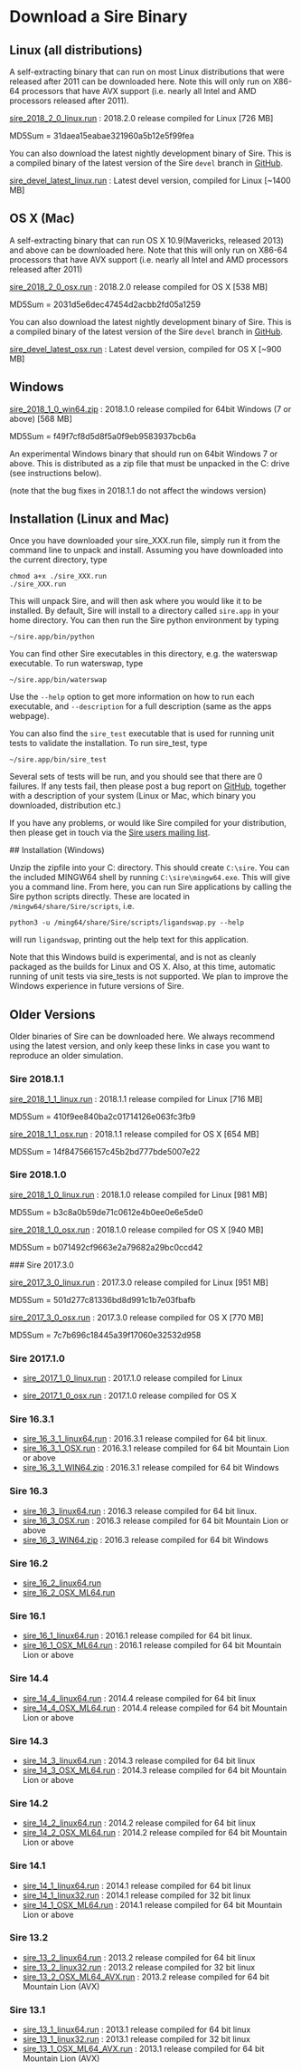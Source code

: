 # Download a Sire Binary

## Linux (all distributions)

A self-extracting binary that can run on most Linux distributions that were released after 2011 can 
be downloaded here. Note this will only run on X86-64 processors that have AVX support (i.e. nearly
all Intel and AMD processors released after 2011).

[sire_2018_2_0_linux.run](https://siremol.org/largefiles/sire_releases/download.php?name=sire_2018_2_0_linux.run) : 2018.2.0 release compiled for Linux [726 MB]

MD5Sum = 31daea15eabae321960a5b12e5f99fea

You can also download the latest nightly development binary of Sire. This is a compiled binary of the latest version of the Sire `devel` branch in [GitHub](https://github.com/michellab/Sire).

[sire_devel_latest_linux.run](https://siremol.org/largefiles/sire_releases/download.php?name=sire_devel_latest_linux.run) : Latest devel version, compiled for Linux [~1400 MB]

## OS X (Mac)

A self-extracting binary that can run OS X 10.9(Mavericks, released 2013) and above can be downloaded here. Note that
this will only run on X86-64 processors that have AVX support (i.e. nearly all Intel and AMD processors released after 2011)

[sire_2018_2_0_osx.run](https://siremol.org/largefiles/sire_releases/download.php?name=sire_2018_2_0_osx.run) : 2018.2.0 release compiled for OS X [538 MB]

MD5Sum = 2031d5e6dec47454d2acbb2fd05a1259

You can also download the latest nightly development binary of Sire. This is a compiled binary of the latest version of the Sire `devel` branch in [GitHub](https://github.com/michellab/Sire).

[sire_devel_latest_osx.run](https://siremol.org/largefiles/sire_releases/download.php?name=sire_devel_latest_osx.run) : Latest devel version, compiled for OS X [~900 MB]

## Windows

[sire_2018_1_0_win64.zip](https://siremol.org/largefiles/sire_releases/download.php?name=sire_2018_1_0_win64.zip) : 2018.1.0 release compiled for 64bit Windows (7 or above) [568 MB]

MD5Sum = f49f7cf8d5d8f5a0f9eb9583937bcb6a

An experimental Windows binary that should run on 64bit Windows 7 or above. This
is distributed as a zip file that must be unpacked in the C: drive (see instructions below).

(note that the bug fixes in 2018.1.1 do not affect the windows version)

## Installation (Linux and Mac)

Once you have downloaded your sire_XXX.run file, simply run 
it from the command line to unpack and install. 
Assuming you have downloaded into the current directory, type

```
chmod a+x ./sire_XXX.run
./sire_XXX.run
```

This will unpack Sire, and will then ask where you would like it to be installed. 
By default, Sire will install to a directory called `sire.app` in your home directory. 
You can then run the Sire python environment by typing

```
~/sire.app/bin/python
```

You can find other Sire executables in this directory, 
e.g. the waterswap executable. To run waterswap, type

```
~/sire.app/bin/waterswap
```

Use the `--help` option to get more information on how to run each executable, 
and `--description` for a full description (same as the apps webpage).

You can also find the `sire_test` executable that is used for running unit 
tests to validate the installation. To run sire_test, type

```
~/sire.app/bin/sire_test
```

Several sets of tests will be run, and you should see that there are 0 failures. 
If any tests fail, then please post a bug report on [GitHub](https://github.com/michellab/Sire), 
together with a description of your system (Linux or Mac, which binary you downloaded,
distribution etc.)

If you have any problems, or would like Sire compiled for your distribution, 
then please get in touch via the [Sire users mailing list](http://groups.google.com/group/sire-users).

## Installation (Windows)

Unzip the zipfile into your C: directory. This should create `C:\sire`. You can the included MINGW64 
shell by running `C:\sire\mingw64.exe`. This will give you a command line. From here,
you can run Sire applications by calling the Sire python scripts directly. These are 
located in `/mingw64/share/Sire/scripts`, i.e.

```
python3 -u /ming64/share/Sire/scripts/ligandswap.py --help
```

will run `ligandswap`, printing out the help text for this application.

Note that this Windows build is experimental, and is not as cleanly packaged as the
builds for Linux and OS X. Also, at this time, automatic running of unit tests via
sire_tests is not supported. We plan to improve the Windows experience in future versions
of Sire.

## Older Versions

Older binaries of Sire can be downloaded here. We always 
recommend using the latest version, and only keep these 
links in case you want to reproduce an older simulation.

### Sire 2018.1.1

[sire_2018_1_1_linux.run](https://siremol.org/largefiles/sire_releases/download.php?name=sire_2018_1_1_linux.run) : 2018.1.1 release compiled for Linux [716 MB]

MD5Sum = 410f9ee840ba2c01714126e063fc3fb9

[sire_2018_1_1_osx.run](https://siremol.org/largefiles/sire_releases/download.php?name=sire_2018_1_1_osx.run) : 2018.1.1 release compiled for OS X [654 MB]

MD5Sum = 14f847566157c45b2bd777bde5007e22

### Sire 2018.1.0

[sire_2018_1_0_linux.run](https://siremol.org/largefiles/sire_releases/download.php?name=sire_2018_1_0_linux.run) : 2018.1.0 release compiled for Linux [981 MB]

MD5Sum = b3c8a0b59de71c0612e4b0ee0e6e5de0

[sire_2018_1_0_osx.run](https://siremol.org/largefiles/sire_releases/download.php?name=sire_2018_1_0_osx.run) : 2018.1.0 release compiled for OS X [940 MB]

MD5Sum = b071492cf9663e2a79682a29bc0ccd42

### Sire 2017.3.0

[sire_2017_3_0_linux.run](https://siremol.org/largefiles/sire_releases/download.php?name=sire_2017_3_0_linux.run) : 2017.3.0 release compiled for Linux [951 MB]

MD5Sum = 501d277c81336bd8d991c1b7e03fbafb

[sire_2017_3_0_osx.run](https://siremol.org/largefiles/sire_releases/download.php?name=sire_2017_3_0_osx.run) : 2017.3.0 release compiled for OS X [770 MB]

MD5Sum = 7c7b696c18445a39f17060e32532d958

### Sire 2017.1.0

* [sire_2017_1_0_linux.run](https://siremol.org/largefiles/sire_releases/download.php?name=sire_2017_1_0_linux.run) : 2017.1.0 release compiled for Linux

* [sire_2017_1_0_osx.run](https://siremol.org/largefiles/sire_releases/download.php?name=sire_2017_1_0_osx.run) : 2017.1.0 release compiled for OS X

### Sire 16.3.1

* [sire_16_3_1_linux64.run](https://siremol.org/largefiles/sire_releases/download.php?name=sire_16_3_1_linux64.run) : 2016.3.1 release compiled for 64 bit linux.
* [sire_16_3_1_OSX.run](https://siremol.org/largefiles/sire_releases/download.php?name=sire_16_3_1_OSX.run) : 2016.3.1 release compiled for 64 bit Mountain Lion or above
* [sire_16_3_1_WIN64.zip](https://siremol.org/largefiles/sire_releases/download.php?name=sire_16_3_1_WIN64.zip) : 2016.3.1 release compiled for 64 bit Windows

### Sire 16.3

* [sire_16_3_linux64.run](https://siremol.org/largefiles/sire_releases/download.php?name=sire_16_3_linux64.run) : 2016.3 release compiled for 64 bit linux.
* [sire_16_3_OSX.run](https://siremol.org/largefiles/sire_releases/download.php?name=sire_16_3_OSX.run) : 2016.3 release compiled for 64 bit Mountain Lion or above
* [sire_16_3_WIN64.zip](https://siremol.org/largefiles/sire_releases/download.php?name=sire_16_3_WIN64.zip) : 2016.3 release compiled for 64 bit Windows

### Sire 16.2

* [sire_16_2_linux64.run](https://drive.google.com/uc?export=download&id=0B_KkGMZ8ACfabWtPX1hHaHU5RzA)
* [sire_16_2_OSX_ML64.run](https://drive.google.com/uc?export=download&id=0B_KkGMZ8ACfadEl2R3R2WndrXzQ)

### Sire 16.1

* [sire_16_1_linux64.run](https://siremol.org/largefiles/sire_releases/download.php?name=sire_16_1_linux64.run) : 2016.1 release compiled for 64 bit linux.
* [sire_16_1_OSX_ML64.run](https://siremol.org/largefiles/sire_releases/download.php?name=sire_16_1_OSX_ML64.run) : 2016.1 release compiled for 64 bit Mountain Lion or above

### Sire 14.4

* [sire_14_4_linux64.run](https://siremol.org/largefiles/sire_releases/download.php?name=sire_14_4_linux64.run) : 2014.4 release compiled for 64 bit linux
* [sire_14_4_OSX_ML64.run](https://siremol.org/largefiles/sire_releases/download.php?name=sire_14_4_OSX_ML64.run) : 2014.4 release compiled for 64 bit Mountain Lion or above

### Sire 14.3

* [sire_14_3_linux64.run](https://siremol.org/largefiles/sire_releases/download.php?name=sire_14_3_linux64.run) : 2014.3 release compiled for 64 bit linux
* [sire_14_3_OSX_ML64.run](https://siremol.org/largefiles/sire_releases/download.php?name=sire_14_3_OSX_ML64.run) : 2014.3 release compiled for 64 bit Mountain Lion or above

### Sire 14.2

* [sire_14_2_linux64.run](https://siremol.org/largefiles/sire_releases/download.php?name=sire_14_2_linux64.run) : 2014.2 release compiled for 64 bit linux
* [sire_14_2_OSX_ML64.run](https://siremol.org/largefiles/sire_releases/download.php?name=sire_14_2_OSX_ML64.run) : 2014.2 release compiled for 64 bit Mountain Lion or above

### Sire 14.1

* [sire_14_1_linux64.run](https://siremol.org/largefiles/sire_releases/download.php?name=sire_14_1_linux64.run) : 2014.1 release compiled for 64 bit linux
* [sire_14_1_linux32.run](https://siremol.org/largefiles/sire_releases/download.php?name=sire_14_1_linux32.run) : 2014.1 release compiled for 32 bit linux
* [sire_14_1_OSX_ML64.run](https://siremol.org/largefiles/sire_releases/download.php?name=sire_14_1_OSX_ML64.run) : 2014.1 release compiled for 64 bit Mountain Lion or above

### Sire 13.2
* [sire_13_2_linux64.run](https://siremol.org/largefiles/sire_releases/download.php?name=sire_13_2_linux64.run) : 2013.2 release compiled for 64 bit linux
* [sire_13_2_linux32.run](https://siremol.org/largefiles/sire_releases/download.php?name=sire_13_2_linux32.run) : 2013.2 release compiled for 32 bit linux
* [sire_13_2_OSX_ML64_AVX.run](https://siremol.org/largefiles/sire_releases/download.php?name=sire_13_2_OSX_ML64_AVX.run) : 2013.2 release compiled for 64 bit Mountain Lion (AVX)

### Sire 13.1
* [sire_13_1_linux64.run](https://siremol.org/largefiles/sire_releases/download.php?name=sire_13_1_linux64.run) : 2013.1 release compiled for 64 bit linux
* [sire_13_1_linux32.run](https://siremol.org/largefiles/sire_releases/download.php?name=sire_13_1_linux32.run) : 2013.1 release compiled for 32 bit linux
* [sire_13_1_OSX_ML64_AVX.run](https://siremol.org/largefiles/sire_releases/download.php?name=sire_13_1_OSX_ML64_AVX.run) : 2013.1 release compiled for 64 bit Mountain Lion (AVX)
